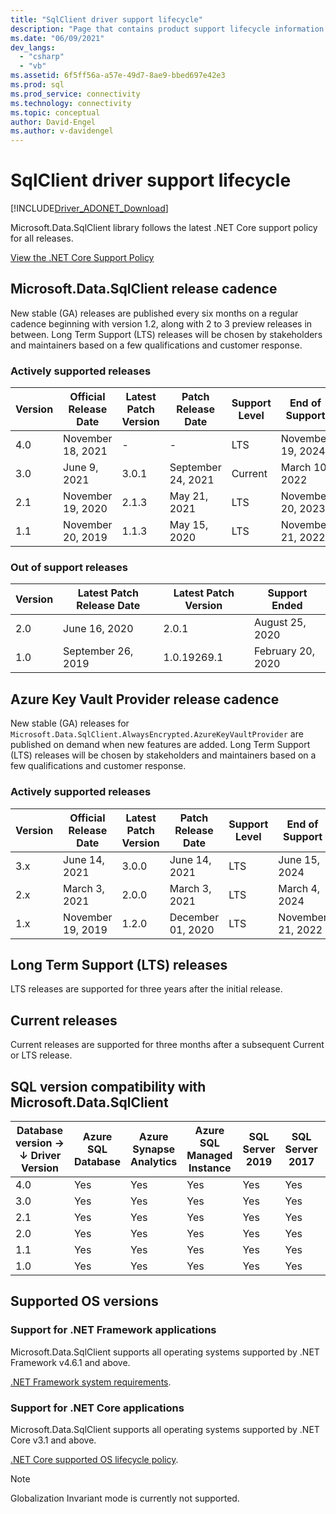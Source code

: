 ```yaml
---
title: "SqlClient driver support lifecycle"
description: "Page that contains product support lifecycle information."
ms.date: "06/09/2021"
dev_langs:
  - "csharp"
  - "vb"
ms.assetid: 6f5ff56a-a57e-49d7-8ae9-bbed697e42e3
ms.prod: sql
ms.prod_service: connectivity
ms.technology: connectivity
ms.topic: conceptual
author: David-Engel
ms.author: v-davidengel
---
```

# SqlClient driver support lifecycle

[!INCLUDE[Driver_ADONET_Download](../../includes/driver_adonet_download.md)]

Microsoft.Data.SqlClient library follows the latest .NET Core support policy for all releases.

[View the .NET Core Support Policy](https://dotnet.microsoft.com/platform/support/policy/dotnet-core)

## Microsoft.Data.SqlClient release cadence

New stable (GA) releases are published every six months on a regular cadence beginning with version 1.2, along with 2 to 3 preview releases in between. Long Term Support (LTS) releases will be chosen by stakeholders and maintainers based on a few qualifications and customer response.

### Actively supported releases

| Version | Official Release Date | Latest Patch Version | Patch Release Date | Support Level  | End of Support |
| -- | -- | -- | -- | -- | -- |
| 4.0 | November 18, 2021 | - | - | LTS | November 19, 2024 |
| 3.0 | June 9, 2021 | 3.0.1 | September 24, 2021 | Current | March 10, 2022 |
| 2.1 | November 19, 2020 | 2.1.3 | May 21, 2021 | LTS | November 20, 2023 |
| 1.1 | November 20, 2019 | 1.1.3 | May 15, 2020 | LTS | November 21, 2022 |

### Out of support releases

| Version | Latest Patch Release Date | Latest Patch Version | Support Ended |
| -- | -- | -- | -- |
| 2.0 | June 16, 2020 | 2.0.1 | August 25, 2020 |
| 1.0 | September 26, 2019 | 1.0.19269.1 | February 20, 2020 |

## Azure Key Vault Provider release cadence

New stable (GA) releases for `Microsoft.Data.SqlClient.AlwaysEncrypted.AzureKeyVaultProvider` are published on demand when new features are added. Long Term Support (LTS) releases will be chosen by stakeholders and maintainers based on a few qualifications and customer response.

### Actively supported releases

| Version | Official Release Date | Latest Patch Version | Patch Release Date | Support Level  | End of Support |
| -- | -- | -- | -- | -- | -- |
| 3.x | June 14, 2021 | 3.0.0 | June 14, 2021 | LTS | June 15, 2024 |
| 2.x | March 3, 2021 | 2.0.0 | March 3, 2021 | LTS | March 4, 2024 |
| 1.x | November 19, 2019 | 1.2.0 | December 01, 2020 | LTS | November 21, 2022 |

## Long Term Support (LTS) releases

LTS releases are supported for three years after the initial release.

## Current releases

Current releases are supported for three months after a subsequent Current or LTS release.


## SQL version compatibility with Microsoft.Data.SqlClient

|Database version&nbsp;&#8594;<br />&#8595; Driver Version|Azure SQL Database|Azure Synapse Analytics|Azure SQL Managed Instance|SQL Server 2019|SQL Server 2017|SQL Server 2016|SQL Server 2014|SQL Server 2012|
|---|---|---|---|---|---|---|---|---|
|4.0|Yes|Yes|Yes|Yes|Yes|Yes|Yes|Yes|
|3.0|Yes|Yes|Yes|Yes|Yes|Yes|Yes|Yes|
|2.1|Yes|Yes|Yes|Yes|Yes|Yes|Yes|Yes|
|2.0|Yes|Yes|Yes|Yes|Yes|Yes|Yes|Yes|
|1.1|Yes|Yes|Yes|Yes|Yes|Yes|Yes|Yes|
|1.0|Yes|Yes|Yes|Yes|Yes|Yes|Yes|Yes|

## Supported OS versions

### Support for .NET Framework applications

Microsoft.Data.SqlClient supports all operating systems supported by .NET Framework v4.6.1 and above.

[.NET Framework system requirements](/dotnet/framework/get-started/system-requirements).

### Support for .NET Core applications

Microsoft.Data.SqlClient supports all operating systems supported by .NET Core v3.1 and above.

[.NET Core supported OS lifecycle policy](https://github.com/dotnet/core/blob/master/os-lifecycle-policy.md).

> [!NOTE]
> Globalization Invariant mode is currently not supported.
